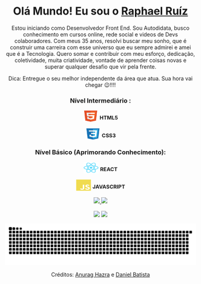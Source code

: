 <div>
  <h1 align="center">
    Olá Mundo! Eu sou o 
    <a href="https://www.linkedin.com/in/raphael-ru%C3%ADz-208b1a16a/">Raphael Ruíz</a>
  </h1>
  <p align="center">
    Estou iniciando como Desenvolvedor Front End. Sou Autodidata, busco conhecimento em cursos online, rede social e videos de Devs colaboradores. Com meus 35 anos, resolvi buscar meu sonho, que é construir uma carreira com esse universo que eu sempre admirei e amei que é a Tecnologia. Quero somar e contribuir com meu esforço, dedicação, coletividade, muita criatividade, vontade de aprender coisas novas e superar qualquer desafio que vir pela frente.
  </p>
  <p align="center">
    Dica: Entregue o seu melhor independente da área que atua. Sua hora vai chegar 😉️!!!!
  </p>
</div>

<h3 align="center">
  <p>Nível Intermediário :</p>
  <p>
    <img align="center" alt="HTML" height="30" width="40" src="https://raw.githubusercontent.com/devicons/devicon/master/icons/html5/html5-original.svg">
    <sub>HTML5</sub>
  </p>
  <p>
    <img align="center" alt="CSS" height="30" width="40" src="https://raw.githubusercontent.com/devicons/devicon/master/icons/css3/css3-original.svg">
    <sub>CSS3</sub>
  </p>
</h3>

<h3 align="center">
  <p>Nível Básico (Aprimorando Conhecimento):</p>
 <p>
  <img align="center" alt="React" height="30" width="40" src="https://raw.githubusercontent.com/devicons/devicon/master/icons/react/react-original.svg">
  <sub>REACT</sub>
 </p>
 <p>
  <img align="center" alt="Js" height="30" width="40" src="https://raw.githubusercontent.com/devicons/devicon/master/icons/javascript/javascript-plain.svg">
  <sub>JAVASCRIPT</sub>
 </p>
</h3>

<div align="center">
  <a href="https://github.com/raphaelruizr">
    <img height="150em" src="https://github-readme-stats.vercel.app/api?username=raphaelruizr&count_private=true&include_all_commits=true&show_icons=true&theme=dark&hide_border=false&show_owner=true"/>
    <img height="150em" src="https://github-readme-stats.vercel.app/api/top-langs/?username=raphaelruizr&theme=dark&hide_border=false&&layout=compact"/>
  </a>
</div>

<br>

<div align="center">
  <a href="https://www.linkedin.com/in/raphael-ru%C3%ADz-208b1a16a/" target="_blank"><img src="https://img.shields.io/badge/-LinkedIn-%230077B5?style=for-the-badge&logo=linkedin&logoColor=white" target="_blank"></a> 
  <a href="mailto:raphaelruiz.tecinfo@gmail.com"><img src="https://img.shields.io/badge/-Gmail-%23333?style=for-the-badge&logo=gmail&logoColor=white" target="_blank"></a>
</div>

<div align="center">

  ![Snake animation](https://github.com/raphaelruizr/raphaelruizr/blob/output/github-contribution-grid-snake.svg)
  
</div>

<div align="center">
    <p>Créditos: <a href="https://github.com/anuraghazra/github-readme-stats">Anurag Hazra</a> e <a href="https://github.com/danielbped">Daniel Batista</a></p>
</div>
